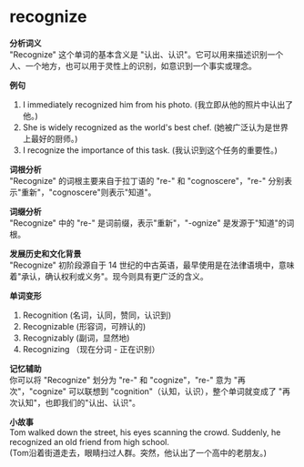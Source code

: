 # recognize

**分析词义**  
"Recognize" 这个单词的基本含义是 "认出、认识"。它可以用来描述识别一个人、一个地方，也可以用于灵性上的识别，如意识到一个事实或理念。

  

**例句**

  

1.  I immediately recognized him from his photo. (我立即从他的照片中认出了他。)
2.  She is widely recognized as the world's best chef. (她被广泛认为是世界上最好的厨师。)
3.  I recognize the importance of this task. (我认识到这个任务的重要性。)

  

**词根分析**  
"Recognize" 的词根主要来自于拉丁语的 "re-" 和 "cognoscere"，"re-" 分别表示"重新"，"cognoscere"则表示"知道"。

  

**词缀分析**  
"Recognize" 中的 "re-" 是词前缀，表示"重新"，"-ognize" 是发源于"知道"的词根。

  

**发展历史和文化背景**  
"Recognize" 初阶段源自于 14 世纪的中古英语，最早使用是在法律语境中，意味着"承认，确认权利或义务"。现今则具有更广泛的含义。

  

**单词变形**

  

1.  Recognition (名词，认同，赞同，认识到)
2.  Recognizable (形容词，可辨认的)
3.  Recognizably (副词，显然地)
4.  Recognizing （现在分词 - 正在识别）

  

**记忆辅助**  
你可以将 "Recognize" 划分为 "re-" 和 "cognize"，"re-" 意为 "再次"，"cognize" 可以联想到 "cognition"（认知，认识），整个单词就变成了 "再次认知"，也即我们的"认出、认识"。

  

**小故事**  
Tom walked down the street, his eyes scanning the crowd. Suddenly, he recognized an old friend from high school.  
(Tom沿着街道走去，眼睛扫过人群。突然，他认出了一个高中的老朋友。)
